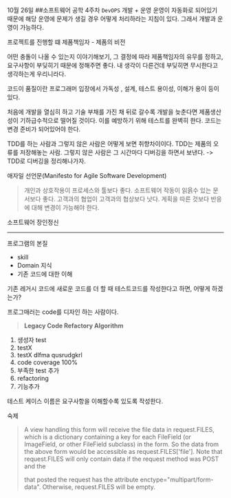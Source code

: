 10월 26일
##소프트웨어 공학 4주차
`DevOPS`
개발 + 운영
운영이 자동화로 되어있기 때문에 해당 운영에 문제가 생길 경우 어떻게 처리하라는 지침이 있다.
그래서 개발과 운영이 가능하다.

프로젝트를 진행할 떄
제품책임자 - 제품의 비전

어떤 충돌이 나올 수 있는지 이야기해보기, 그 결정에 따라 제품책임자의 유무를 정하고, 요구사항이 부딪히기 때문에 정해주면 좋다. 내 생각이 다른건데 부딪히면 무시한다고 생각하는게 우리니라다.

코드이 품질이란 프로그래머 입장에서
가독성 , 설계, 테스트 용이성, 이해가 용이 등이 있다.

처음에 개발을 열심히 하고 기술 부채를 가진 채 뒤로 갈수록 개발을 늦춘다면 제품생산성이 기하급수적으로 떨어질 것이다.
이를 예방하기 위해 테스트를 완벽히 한다. 코드는 변경 준비가 되어있어야 한다.

TDD를 하는 사람과 그렇지 않은 사람은 어떻게 보면 취향차이이다.
TDD는 제품의 오류를 저장해놓는 사람.
그렇지 않은 사람은 그 시간마다 디버깅을 하면서 보낸다.
-> TDD로 디버깅을 정리해나가자.

애자일 선언문(Manifesto for Agile Software Development)
 > 개인과 상호작용이 프로세스와 툴보다 좋다.
 > 소프트웨어 작동이 읽읅수 있는 문서보다 좋다.
 > 고객과의 협업이 고객과의 협상보다 낫다.
 > 게획을 따른 것보다 반응에 대해 변경이 가능해야 한다.
 
 소프트웨어 장인정신
 
  -----
  프로그램의 본질
  - skill
  - Domain 지식
  - 기존 코드에 대한 이해
  
  기존 레거시 코드에 새로운 코드를 더 할 때 테스트코드를 작성한다고 하면, 어떻게 하겠는가?
  
  프로그매러는 code를 디자인 하는 사람이다.
  
 > __Legacy Code Refactory Algorithm__
  1. 생성자 test
  2. testX
  3. testX dlfma qusrudgkrl
  4. code coverage 100%
  5. 부족한 test 추가
  6. refactoring
  7. 기능추가
  
  테스트 케이스 이름은 요구사항을 이해할수록 있도록 작성한다.
  
  
  숙제
  >A view handling this form will receive the file data in request.FILES, which is a dictionary containing a key for each FileField (or ImageField, or other FileField subclass) in the form. So the data from the above form would be accessible as request.FILES['file'].
Note that request.FILES will only contain data if the request method was POST and the <form> that posted the request has the attribute enctype="multipart/form-data". Otherwise, request.FILES will be empty.

